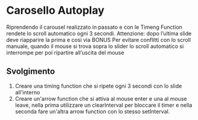 Carosello Autoplay
===
Riprendendo il carousel realizzato in passato  e con le Timeng Function rendete lo scroll automatico ogni 3 secondi.
Attenzione: dopo l’ultima slide deve riapparire la prima e così via
BONUS
Per evitare conflitti con lo scroll manuale, quando il mouse si trova sopra lo slider lo scroll automatico si interrompe per poi ripartire all’uscita del mouse

## Svolgimento
1. Creare una timing function che si ripete ogni 3 secondi con lo slide all'interno
2. Creare un'arrow function che si attiva al mouse enter e una al mouse leave, nella prima utilizzare un clearInterval per bloccare il timer e nella seconda fare un'altra arrow function con lo stesso setInterval.